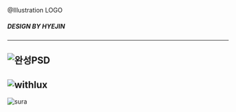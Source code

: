 @Illustration LOGO 
##### DESIGN BY HYEJIN


-----
![완성PSD](https://github.com/user-attachments/assets/b817a91e-e530-4056-8f62-30fa1e2a4432)
-----
![withlux](https://github.com/user-attachments/assets/d0f410d5-d1cb-4f92-8a58-caff6e9feb48)
-----
![sura](https://github.com/user-attachments/assets/8ddce092-3161-45dd-a34c-36b268544dcd)
